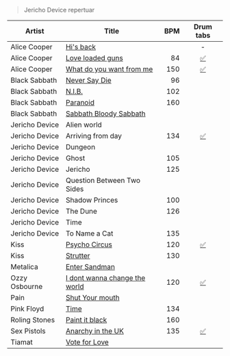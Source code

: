 > Jericho Device repertuar

  Artist       | Title                         | BPM | Drum tabs
---------------|-------------------------------|----:|:-----:
Alice Cooper   | [Hi's back](http://www.youtube.com/watch?v=K9LLJn_woRg)                     |     | -
Alice Cooper   | [Love loaded guns](http://www.youtube.com/watch?v=jcEzx5HLYEw)              | 84  | [:white_check_mark:](https://github.com/xv1t/JerichoDevice/blob/master/Drum-tabs/Alice%20Cooper%20-%20Love%20loaded%20guns)
Alice Cooper   | [What do you want from me](http://www.youtube.com/watch?v=79h77gWDzjI)      | 150 | [:white_check_mark:](https://github.com/xv1t/JerichoDevice/blob/master/Drum-tabs/Alice%20Cooper%20-%20What%20do%20you%20want%20from%20me)
Black Sabbath  | [Never Say Die](http://www.youtube.com/watch?v=2Q6gPouusHs)                 | 96  |
Black Sabbath  | [N.I.B.](http://www.youtube.com/watch?v=MiY2JsGXrtM)                        | 102 |
Black Sabbath  | [Paranoid](http://www.youtube.com/watch?v=J4Eu6pFmXCg)                      | 160 | 
Black Sabbath  | [Sabbath Bloody Sabbath](http://www.youtube.com/watch?v=mfTpjrzas5E)        |     |
Jericho Device | Alien world                   |     |
Jericho Device | Arriving from day             | 134 | [:white_check_mark:](https://github.com/xv1t/JerichoDevice/blob/master/Drum-tabs/Jericho%20Device%20-%20Arriving%20from%20day)
Jericho Device | Dungeon                       |     |
Jericho Device | Ghost                         | 105 | 
Jericho Device | Jericho                       | 125 | 
Jericho Device | Question Between Two Sides    |     |
Jericho Device | Shadow Princes                | 100 |
Jericho Device | The Dune                      | 126 |
Jericho Device | Time                          |     |
Jericho Device | To Name a Cat                 | 135 |
Kiss           | [Psycho Circus](http://www.youtube.com/watch?v=lI1TaF5onuw)                 | 120 | [:white_check_mark:](https://github.com/xv1t/JerichoDevice/blob/master/Drum-tabs/Kiss%09Psycho%20-%20Circus)
Kiss           | [Strutter](http://www.youtube.com/watch?v=i7gJQx-Zv2U)                      | 130 |
Metalica       | [Enter Sandman](http://www.youtube.com/watch?v=_W7wqQwa-TU)                 |     |
Ozzy Osbourne  | [I dont wanna change the world](http://www.youtube.com/watch?v=8d6AgoFStFQ) | 120 | [:white_check_mark:](https://github.com/xv1t/JerichoDevice/blob/master/Drum-tabs/Ozzy%20Osbourne%20-%20I%20dont%20wanna%20change%20the%20world)
Pain           | [Shut Your mouth](http://www.youtube.com/watch?v=C1mRO8aqjz8)               |     |
Pink Floyd     | [Time](http://www.youtube.com/watch?v=Z-OytmtYoOI)                          | 134 |
Roling Stones  | [Paint it black](http://www.youtube.com/watch?v=50u9bxRwBJI)                | 160 |
Sex Pistols    | [Anarchy in the UK](http://www.youtube.com/watch?v=cBojbjoMttI)             | 135 | [:white_check_mark:](https://github.com/xv1t/JerichoDevice/blob/master/Drum-tabs/Sex%20Pistols%20-%20Anarchy%20in%20the%20UK)
Tiamat         | [Vote for Love](http://www.youtube.com/watch?v=MAvVTRsMAOg)                 |
